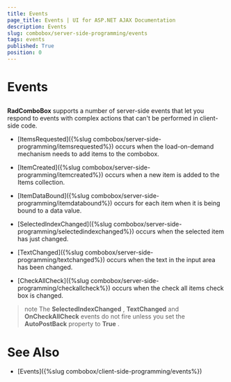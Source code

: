 ```yaml
---
title: Events
page_title: Events | UI for ASP.NET AJAX Documentation
description: Events
slug: combobox/server-side-programming/events
tags: events
published: True
position: 0
---
```


# Events



## 

**RadComboBox** supports a number of server-side events that let you respond to events with complex actions that can't be performed in client-side code.

* [ItemsRequested]({%slug combobox/server-side-programming/itemsrequested%}) occurs when the load-on-demand mechanism needs to add items to the combobox.

* [ItemCreated]({%slug combobox/server-side-programming/itemcreated%}) occurs when a new item is added to the Items collection.

* [ItemDataBound]({%slug combobox/server-side-programming/itemdatabound%}) occurs for each item when it is being bound to a data value.

* [SelectedIndexChanged]({%slug combobox/server-side-programming/selectedindexchanged%}) occurs when the selected item has just changed.

* [TextChanged]({%slug combobox/server-side-programming/textchanged%}) occurs when the text in the input area has been changed.

* [CheckAllCheck]({%slug combobox/server-side-programming/checkallcheck%}) occurs when the check all items check box is changed.

>note The **SelectedIndexChanged** , **TextChanged** and **OnCheckAllCheck** events do not fire unless you set the **AutoPostBack** property to **True** .
>


# See Also

 * [Events]({%slug combobox/client-side-programming/events%})
